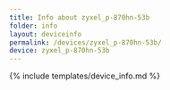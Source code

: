 ```yaml
---
title: Info about zyxel_p-870hn-53b
folder: info
layout: deviceinfo
permalink: /devices/zyxel_p-870hn-53b/
device: zyxel_p-870hn-53b
---
```

{% include templates/device_info.md %}
